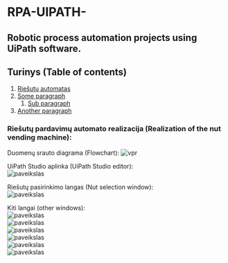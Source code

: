 # RPA-UIPATH-

## Robotic process automation projects using UiPath software.

## Turinys (Table of contents)
1. [Riešutų automatas](#riesutai)
2. [Some paragraph](#paragraph1)
    1. [Sub paragraph](#subparagraph1)
3. [Another paragraph](#paragraph2)

### Riešutų pardavimų automato realizacija (Realization of the nut vending machine):<a name="riesutai"></a>  

Duomenų srauto diagrama (Flowchart):
![vpr](https://github.com/Mantelisx/RPA-UIPATH-/assets/92160605/0e4e693c-9fac-47ec-a47e-544d5c57e8e0)

UiPath Studio aplinka (UiPath Studio editor):  
![paveikslas](https://github.com/Mantelisx/RPA-UIPATH-/assets/92160605/db2efd88-1dd1-46d8-89d6-e923c68ddae4)



Riešutų pasirinkimo langas (Nut selection window):  
![paveikslas](https://github.com/Mantelisx/RPA-UIPATH-/assets/92160605/3a3572f7-f54d-4090-8f17-b6e4a39e74e9)

Kiti langai (other windows):  
![paveikslas](https://github.com/Mantelisx/RPA-UIPATH-/assets/92160605/f01584ca-9610-4ff3-919f-f8329d194387)  
![paveikslas](https://github.com/Mantelisx/RPA-UIPATH-/assets/92160605/560c9a6e-3667-42ae-bd2b-dac66f163a33)  
![paveikslas](https://github.com/Mantelisx/RPA-UIPATH-/assets/92160605/93994d3a-2fa5-4b79-bcd0-d2ed3a31f9ec)  
![paveikslas](https://github.com/Mantelisx/RPA-UIPATH-/assets/92160605/59523c46-7af5-48a3-af6a-d7ab4b788e7c)  
![paveikslas](https://github.com/Mantelisx/RPA-UIPATH-/assets/92160605/0391ba6e-d424-4b5f-8126-81de3d1f3bdc)  
![paveikslas](https://github.com/Mantelisx/RPA-UIPATH-/assets/92160605/48e282c3-88a4-4150-9721-7c1f1ce0a502)  



